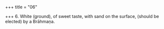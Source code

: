 +++
title = "06"

+++
6. White (ground), of sweet taste, with sand on the surface, (should be elected) by a Brāhmaṇa.
